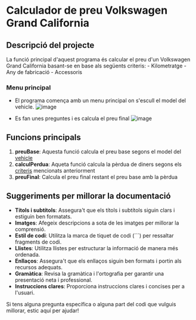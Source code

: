 # Calculador de preu Volkswagen Grand California

## Descripció del projecte 
<a id="criteris"/>
La funció principal d'aquest programa és calcular el preu d'un Volkswagen Grand California basant-se en base als següents criteris:
- Kilometratge
- Any de fabricació
- Accessoris

### Menu principal
- El programa comença amb un menu principal on s'escull el model del vehicle.
  ![image](https://github.com/mohamedkoujil/exercici5VWAmpliat/assets/74406781/93f9087e-2abd-42ad-81bb-071a726e41bc)
  
- Es fan unes preguntes i es calcula el preu final
  ![image](https://github.com/mohamedkoujil/exercici5VWAmpliat/assets/74406781/53238c18-00df-4342-91a5-c9f218466441)

## Funcions principals <a id="funcionsPrincipals"/>
1. **preuBase**: Aquesta funció calcula el preu base segons el model del [vehicle](#preuBase)
2. **calculPerdua**: Aqueta funció calcula la pèrdua de diners segons els [criteris](#criteris) mencionats anteriorment
3. **preuFinal**: Calcula el preu final restant el preu base amb la pèrdua

## Suggeriments per millorar la documentació

- **Títols i subtítols**: Assegura't que els títols i subtítols siguin clars i estiguin ben formatats.
- **Imatges**: Afegeix descripcions a sota de les imatges per millorar la comprensió.
- **Estil de codi**: Utilitza la marca de tiquet de codi (```) per ressaltar fragments de codi.
- **Llistes**: Utilitza llistes per estructurar la informació de manera més ordenada.
- **Enllaços**: Assegura't que els enllaços siguin ben formats i portin als recursos adequats.
- **Gramàtica**: Revisa la gramàtica i l'ortografia per garantir una presentació neta i professional.
- **Instruccions clares**: Proporciona instruccions clares i concises per a l'usuari.

Si tens alguna pregunta específica o alguna part del codi que vulguis millorar, estic aquí per ajudar!





